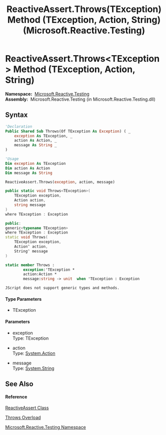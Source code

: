 ﻿---
title: ReactiveAssert.Throws(TException) Method (TException, Action, String) (Microsoft.Reactive.Testing)
TOCTitle: Throws(TException) Method (TException, Action, String)
ms:assetid: M:Microsoft.Reactive.Testing.ReactiveAssert.Throws``1(``0,System.Action,System.String)
ms:mtpsurl: https://msdn.microsoft.com/en-us/library/Hh229770(v=VS.103)
ms:contentKeyID: 36069442
ms.date: 06/28/2011
mtps_version: v=VS.103
dev_langs:
- vb
- csharp
- c++
- fsharp
- jscript
---

# ReactiveAssert.Throws\<TException\> Method (TException, Action, String)

**Namespace:**  [Microsoft.Reactive.Testing](hh212009\(v=vs.103\).md)  
**Assembly:**  Microsoft.Reactive.Testing (in Microsoft.Reactive.Testing.dll)

## Syntax

``` vb
'Declaration
Public Shared Sub Throws(Of TException As Exception) ( _
    exception As TException, _
    action As Action, _
    message As String _
)
```

``` vb
'Usage
Dim exception As TException
Dim action As Action
Dim message As String

ReactiveAssert.Throws(exception, action, message)
```

``` csharp
public static void Throws<TException>(
    TException exception,
    Action action,
    string message
)
where TException : Exception
```

``` c++
public:
generic<typename TException>
where TException : Exception
static void Throws(
    TException exception, 
    Action^ action, 
    String^ message
)
```

``` fsharp
static member Throws : 
        exception:'TException * 
        action:Action * 
        message:string -> unit  when 'TException : Exception
```

``` jscript
JScript does not support generic types and methods.
```

#### Type Parameters

  - TException

#### Parameters

  - exception  
    Type: TException  

<!-- end list -->

  - action  
    Type: [System.Action](https://msdn.microsoft.com/en-us/library/Bb534741)  

<!-- end list -->

  - message  
    Type: [System.String](https://msdn.microsoft.com/en-us/library/s1wwdcbf)  

## See Also

#### Reference

[ReactiveAssert Class](hh244319\(v=vs.103\).md)

[Throws Overload](hh211696\(v=vs.103\).md)

[Microsoft.Reactive.Testing Namespace](hh212009\(v=vs.103\).md)

